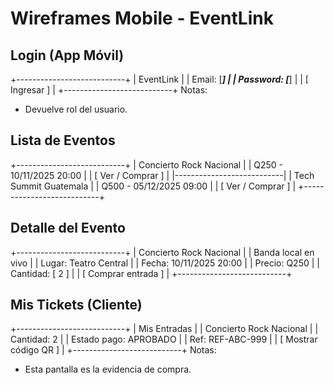 ﻿# Wireframes Mobile - EventLink

## Login (App Móvil)
+---------------------------+
| EventLink                 |
| Email: [___________]      |
| Password: [___________]   |
| [ Ingresar ]              |
+---------------------------+
Notas:
- Devuelve rol del usuario.

## Lista de Eventos
+---------------------------+
| Concierto Rock Nacional   |
| Q250 - 10/11/2025 20:00   |
| [ Ver / Comprar ]         |
|---------------------------|
| Tech Summit Guatemala     |
| Q500 - 05/12/2025 09:00   |
| [ Ver / Comprar ]         |
+---------------------------+

## Detalle del Evento
+---------------------------+
| Concierto Rock Nacional   |
| Banda local en vivo       |
| Lugar: Teatro Central     |
| Fecha: 10/11/2025 20:00   |
| Precio: Q250              |
| Cantidad: [ 2 ]           |
| [ Comprar entrada ]       |
+---------------------------+

## Mis Tickets (Cliente)
+---------------------------+
| Mis Entradas              |
| Concierto Rock Nacional   |
| Cantidad: 2               |
| Estado pago: APROBADO     |
| Ref: REF-ABC-999          |
| [ Mostrar código QR ]     |
+---------------------------+
Notas:
- Esta pantalla es la evidencia de compra.
